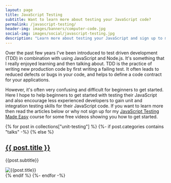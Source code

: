 ```yaml
---
layout: page
title: JavaScript Testing
subtitle: Want to learn more about testing your JavaScript code?
permalink: /javascript-testing/
header-img: images/banners/computer-code.jpg
social-img: images/social/javascript-testing.jpg
description: "Learn more about testing your JavaScript and sign up to my course"
---
```


Over the past few years I've been introduced to test driven development (TDD) in combination with using JavaScript and Node.js. It's something that I really enjoyed learning and then talking about. TDD is the practice of writing new production code by first writing a failing test. It often leads to reduced defects or bugs in your code, and helps to define a code contract for your applications.

However, it's often very confusing and difficult for beginners to get started. Here I hope to help beginners to get started with testing their JavaScript and also encourage less experienced developers to gain unit and integration testing skills for their JavaScript code. If you want to learn more then read the articles below or why not sign up for my [JavaScript Testing Made Easy]({{site.url}}/courses/javascript-testing-beginners-course/?signup=testing-page) course for some free videos showing you how to get started.

{% for post in collections["unit-testing"] %}
{%- if post.categories contains "talks" -%}
{% else %}
<article class="pv4 bb b--black-10 ph3 ph0-l">
<div class="flex flex-column flex-row-ns">
<div class="w-100 w-60-ns pr3-ns order-2 order-1-ns">
<a href="{{ post.url }}" class="link dim black">
<h2 class="f3 roboto mt0 lh-title">{{ post.title }}</h2>
</a>
<p class="f5 f4-l lh-copy roboto">
{{post.subtitle}}
</p>
</div>
<div class="pl3-ns order-1 order-2-ns mb4 mb0-ns w-100 w-40-ns">
<img src="{{post.thumbnail}}" class="db" alt="{{post.title}}">
</div>
</div>
</article>
{% endif %}
{%- endfor -%}
